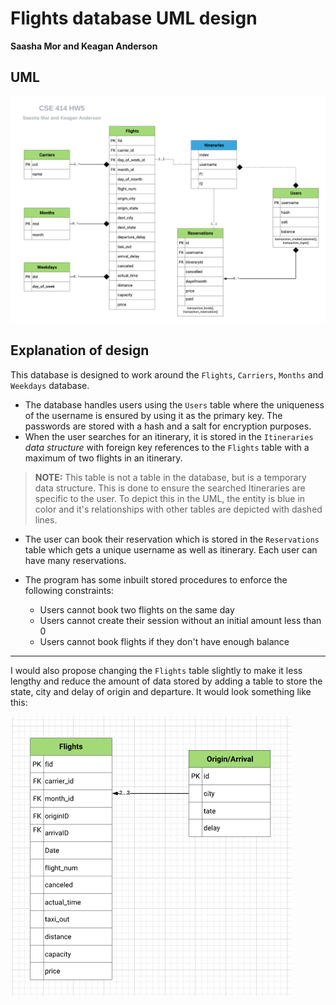 # Flights database UML design
**Saasha Mor and Keagan Anderson**
## UML
![](imgs/UML.png)

## Explanation of design
This database is designed to work around the `Flights`, `Carriers`, `Months` and `Weekdays` database.
- The database handles users using the `Users` table where the uniqueness of the username is ensured by using it as the primary key. The passwords are stored with a hash and a salt for encryption purposes.
- When the user searches for an itinerary, it is stored in the `Itineraries` _data structure_ with foreign key references to the `Flights` table with a maximum of two flights in an itinerary.

> **NOTE:** This table is not a table in the database, but is a temporary data structure.
This is done to ensure the searched Itineraries are specific to the user. To depict this in the UML, the entity is blue in color and it's relationships with other tables are depicted with dashed lines.

- The user can book their reservation which is stored in the `Reservations` table which gets a unique username as well as itinerary. Each user can have many reservations.

- The program has some inbuilt stored procedures to enforce the following constraints:
  - Users cannot book two flights on the same day
  - Users cannot create their session without an initial amount less than 0
  - Users cannot book flights if they don't have enough balance
---
I would also propose changing the `Flights` table slightly to make it less lengthy and reduce the amount of data stored by adding a table to store the state, city and delay of origin and departure. It would look something like this:

![](imgs/UML2.png)
